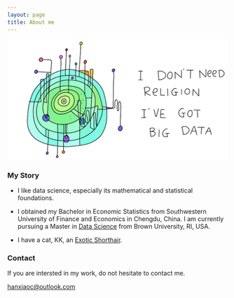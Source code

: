 ```yaml
---
layout: page
title: About me
---
```

![big-data](img/99581d906146f3c34b9a8d7017c8b53c_2_-1_art.jpg)
### My Story

- I like data science, especially its mathematical and statistical foundations.

- I obtained my Bachelor in Economic Statistics from Southwestern University of Finance and Economics in Chengdu, China. I am currently pursuing a Master in [Data Science](http://dsi.brown.edu/) from Brown University, RI, USA.

- I have a cat, KK, an [Exotic Shorthair](https://en.wikipedia.org/wiki/Exotic_Shorthair).

### Contact

If you are intersted in my work, do not hesitate to contact me.

hanxiaoc@outlook.com
